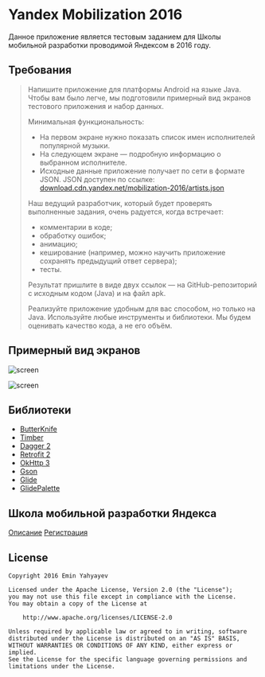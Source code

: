 # Yandex Mobilization 2016

Данное приложение является тестовым заданием для Школы мобильной разработки проводимой Яндексом в 2016 году.

## Требования

> Напишите приложение для платформы Android на языке Java. Чтобы вам было легче, мы подготовили примерный вид экранов тестового приложения и набор данных.
>
> Минимальная функциональность:
> * На первом экране нужно показать список имен исполнителей популярной музыки.
> * На следующем экране — подробную информацию о выбранном исполнителе.
> * Исходные данные приложение получает по сети в формате JSON. JSON доступен по ссылке: [download.cdn.yandex.net/mobilization-2016/artists.json](http://download.cdn.yandex.net/mobilization-2016/artists.json)
>
> Наш ведущий разработчик, который будет проверять выполненные задания, очень радуется, когда встречает:
>
> * комментарии в коде;
> * обработку ошибок;
> * анимацию;
> * кеширование (например, можно научить приложение сохранять предыдущий ответ сервера);
> * тесты.
>
> Результат пришлите в виде двух ссылок — на GitHub-репозиторий с исходным кодом (Java) и на файл apk.
>
> Реализуйте приложение удобным для вас способом, но только на Java. Используйте любые инструменты и библиотеки. Мы будем оценивать качество кода, а не его объём.

## Примерный вид экранов

![screen](../master/art/provided/artists-list.png)

![screen](../master/art/provided/artists-detail.png)

## Библиотеки

* [ButterKnife](https://github.com/JakeWharton/butterknife)
* [Timber](https://github.com/JakeWharton/timber)
* [Dagger 2](https://github.com/google/dagger)
* [Retrofit 2](https://github.com/square/retrofit)
* [OkHttp 3](https://github.com/square/okhttp)
* [Gson](https://github.com/google/gson)
* [Glide](https://github.com/bumptech/glide)
* [GlidePalette](https://github.com/florent37/GlidePalette)

## Школа мобильной разработки Яндекса

[Описание](https://academy.yandex.ru/events/mobdev/msk-2016/)
[Регистрация](https://academy.yandex.ru/events/mobdev/msk-2016/register/)

## License

    Copyright 2016 Emin Yahyayev

    Licensed under the Apache License, Version 2.0 (the "License");
    you may not use this file except in compliance with the License.
    You may obtain a copy of the License at

        http://www.apache.org/licenses/LICENSE-2.0

    Unless required by applicable law or agreed to in writing, software
    distributed under the License is distributed on an "AS IS" BASIS,
    WITHOUT WARRANTIES OR CONDITIONS OF ANY KIND, either express or implied.
    See the License for the specific language governing permissions and
    limitations under the License.
